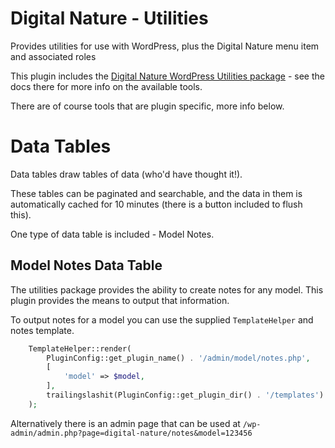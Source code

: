 # Digital Nature - Utilities
Provides utilities for use with WordPress, plus the Digital Nature menu item and associated roles

This plugin includes the [Digital Nature WordPress Utilities package](https://packagist.org/packages/digital-nature/wordpress-utilities) - see the docs there for more info on the available tools.

There are of course tools that are plugin specific, more info below.

# Data Tables
Data tables draw tables of data (who'd have thought it!).

These tables can be paginated and searchable, and the data in them is automatically cached for 10 minutes (there is a button included to flush this).

One type of data table is included - Model Notes.

## Model Notes Data Table
The utilities package provides the ability to create notes for any model. This plugin provides the means to output that information. 

To output notes for a model you can use the supplied `TemplateHelper` and notes template.

```php
    TemplateHelper::render(
        PluginConfig::get_plugin_name() . '/admin/model/notes.php',
        [
            'model' => $model,
        ],
        trailingslashit(PluginConfig::get_plugin_dir() . '/templates')
    );
```

Alternatively there is an admin page that can be used at `/wp-admin/admin.php?page=digital-nature/notes&model=123456`
